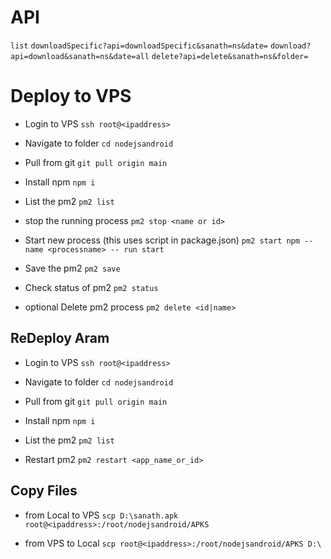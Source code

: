 # API
`list`
`downloadSpecific?api=downloadSpecific&sanath=ns&date=`
`download?api=download&sanath=ns&date=all`
`delete?api=delete&sanath=ns&folder=`

# Deploy to VPS
- Login to VPS
`ssh root@<ipaddress>`

- Navigate to folder
`cd nodejsandroid`

- Pull from git
`git pull origin main`

- Install npm
`npm i`

- List the pm2
`pm2 list`

- stop the running process
`pm2 stop <name or id>`

- Start new process (this uses script in package.json)
`pm2 start npm --name <processname> -- run start`

- Save the pm2
`pm2 save`

- Check status of pm2
`pm2 status`

- optional Delete pm2 process
`pm2 delete <id|name>`

## ReDeploy Aram
- Login to VPS
`ssh root@<ipaddress>`

- Navigate to folder
`cd nodejsandroid`

- Pull from git
`git pull origin main`

- Install npm
`npm i`

- List the pm2
`pm2 list`

- Restart pm2
`pm2 restart <app_name_or_id>`  

## Copy Files 
- from Local to VPS
`scp D:\sanath.apk root@<ipaddress>:/root/nodejsandroid/APKS`

- from VPS to Local
`scp root@<ipaddress>:/root/nodejsandroid/APKS D:\`
